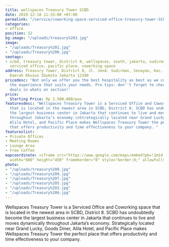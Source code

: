 ```yaml
---
title: wellspaces Treasury Tower SCBD
date: 2019-12-10 11:33:00 +07:00
permalink: "/service/coworking-space-serviced-office-treasury-tower-SCBD.html"
categories:
- office
position: 12
bg-image: "/uploads/treasury%203.jpg"
image:
- "/uploads/Treasury%201.jpg"
- "/uploads/Treasury%206.jpg"
seotags:
- scbd, treasury tower, district 8, wellspaces, south, jakarta, sudirman, office space,
  serviced office, pacific place, coworking space
address: Treasury Tower, District 8, Jl. Jend. Sudirman, Senayan, Kec. Kby. Baru,
  Daerah Khusus Ibukota Jakarta 12190
pricedesc: 'Not only we offer you the best hospitality as best as we could, but also
  the experience that suits your needs. Pro tips: don''t forget to check out our special
  deals in whats on section!'
price:
  Starting Price: Rp 2.500.000/pax
featuresdesc: "Wellspaces Treasury Tower is a Serviced Office and Coworking space
  that is located in the newest area in SCBD, District 8. SCBD has undoubtedly become
  the largest business center in Jakarta that continues to live and moves dynamically
  throughout Jakarta’s economy.\nStrategically located near Grand Lucky, Goods Diner,
  Alila Hotel, and Pacific Place makes Wellspaces Treasury Tower the perfect place
  that offers productivity and time effectiveness to your company. "
featureslist:
- Private Offices
- Meeting Rooms
- Lounge Area
- Free Coffee
mapcoordinate: <iframe src="https://www.google.com/maps/embed?pb=!1m14!1m8!1m3!1d15865.092156644432!2d106.806193!3d-6.2276876!3m2!1i1024!2i768!4f13.1!3m3!1m2!1s0x0%3A0x1932ce0709d82af4!2sTreasury%20Office%20Tower!5e0!3m2!1sen!2sid!4v1575952691188!5m2!1sen!2sid"
  width="600" height="450" frameborder="0" style="border:0;" allowfullscreen=""></iframe>
photo:
- "/uploads/treasury%208.jpg"
- "/uploads/Treasury%209.jpg"
- "/uploads/Treasury%207.jpg"
- "/uploads/treasury%205.jpg"
- "/uploads/Treasury%202.jpg"
- "/uploads/Treasury%206.jpg"
---
```


Wellspaces Treasury Tower is a Serviced Office and Coworking space that is located in the newest area in SCBD, District 8. SCBD has undoubtedly become the largest business center in Jakarta that continues to live and moves dynamically throughout Jakarta’s economy.
Strategically located near Grand Lucky, Goods Diner, Alila Hotel, and Pacific Place makes Wellspaces Treasury Tower the perfect place that offers productivity and time effectiveness to your company. 
